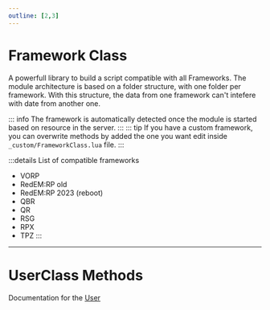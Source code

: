 ```yaml
---
outline: [2,3]
---
```

# Framework Class

A powerfull library to build a script compatible with all Frameworks. The module architecture is based on a folder structure, with one folder per framework.
With this structure, the data from one framework can't intefere with date from another one. 

::: info
The framework is automatically detected once the module is started based on resource in the server.
:::
::: tip
If you have a custom framework, you can overwrite methods by added the one you want edit inside `_custom/FrameworkClass.lua` file.
:::

:::details List of compatible frameworks
* VORP
* RedEM:RP old
* RedEM:RP 2023 (reboot)
* QBR
* QR
* RSG
* RPX
* TPZ
:::

<!--@include: ./autodoc/convars/autodoc_shared_convars.md-->

<!--@include: ./autodoc/autodoc_framework_bridge_functions.md#group_3-->



---



# UserClass Methods
Documentation for the [User](./user.md) 



